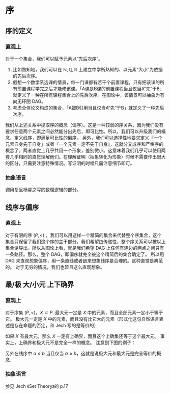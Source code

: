 # 序
## 序的定义
### 直观上
对于一个集合，我们可以赋予元素以“先后次序”。
1. 比如熟知地，我们可以在 $\mathbb{N},\mathbb{Q},\mathbb{R}$ 上建立中学所熟知的、以元素“大小”为依据的先后次序。
2. 假想一个数学系选课的情景，每一门课都有若干个前置课程，只有把该课的所有前置课程学完之后才能修该课。「A课是B课的前置课程当且仅当A“先”于B」就定义了一种在所有课程集合上的先后次序。在图论中，该情景可以抽象为有向无环图 DAG。
3. 考虑全体论文构成的集合，「A被B引用当且仅当A“先”于B」就定义了一种先后次序。

我们从上述关系中提取序的概念（偏序）。这是一种较弱的序关系，因为我们没有要求任意两个元素之间必然能分出先后，即可比性。所以，我们可以升级我们的概念，定义线序，即满足可比性的偏序。
另外，我们可以选择性地要求定义『一个元素自身先于自身」或者『一个元素一定不先于自身』，这就分叉成序和严格序的概念了。两者直觉上几乎共用一个形象，差别微小。这意味着我们几乎可以使用两套几乎相同的直觉理解他们。在理解证明（抽象转化为形象）时候不需要作出很大的区分，只需要注意特殊情况。写证明的时候只需注意细节即可。
### 抽象语言
调用复旦杨睿之写的数理逻辑的部分。
## 线序与偏序
### 直观上
对于有限的序 $(P,<)$ ，我们可以用这样一个精简的集合来代替整个序集合，这个集合只保留了我们这个序的主干部分，我们希望由传递性，整个序关系可以被以上集合诱导出。所以从图论上看，就是我们希望 DAG 上任何有连边的两点之间只有一条路径。那么，整个 DAG，即偏序就完全被这个精简后的集合确定了。
所以用 DAG 来直观想象偏序，用一条直线或者链来想象线序是合理的。这种直觉是典范的。
对于无穷的情况，我们也暂且这么直观想象。

## 最/极 大/小元 上下确界
### 直观上
对于序集 $(P,<)$，$X \subset P$.
最大元一定是 $X$ 中的元素，而且全部元素一定小于等于它。
极大元一定是 $X$ 中的元素，而且没有比它大的元素（形式化这句自然语言表述是存在命题的否定，和 Jech 写的是等价的）

如果 $X$ 有最大元，那么 $X$ 一定有上确界，而且这个上确集还等于这个最大元。
事实上，上确界和极大元不是完全一样的概念。
注意到下图的例子：

另外在线序中 $a \not < b$ 当且仅当 $a \geq b$，这就是说极大元和最大元是完全等价的概念.
### 抽象语言
参见 Jech 《Set Theory》的 p.17

